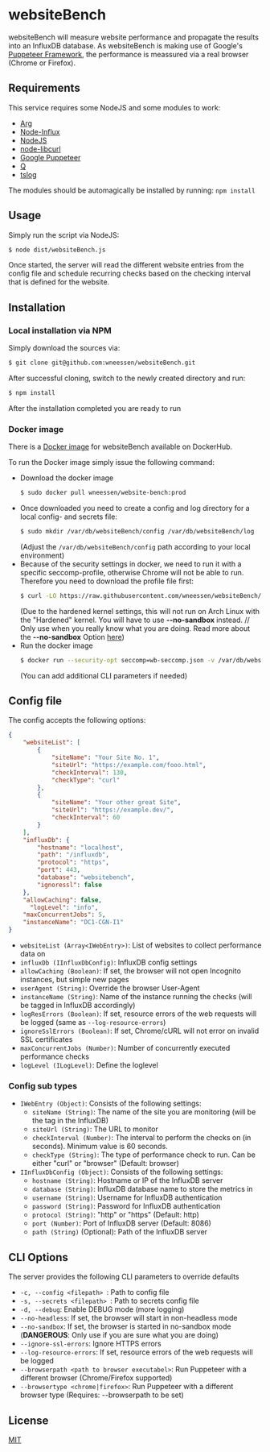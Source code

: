 # websiteBench
websiteBench will measure website performance and propagate the results into an InfluxDB database. As websiteBench is making use of Google's [Puppeteer Framework](https://pptr.dev/), the performance is meassured via a real browser (Chrome or Firefox).

## Requirements
This service requires some NodeJS and some modules to work:
- [Arg](https://www.npmjs.com/package/arg)
- [Node-Influx](https://node-influx.github.io/)
- [NodeJS](https://nodejs.org/en/)
- [node-libcurl](https://github.com/JCMais/node-libcurl/)
- [Google Puppeteer](https://pptr.dev/)
- [Q](https://github.com/kriskowal/q)
- [tslog](https://tslog.js.org/)

The modules should be automagically be installed by running: ```npm install```

## Usage
Simply run the script via NodeJS:
```sh
$ node dist/websiteBench.js
```

Once started, the server will read the different website entries from the config file and schedule recurring checks based on the checking interval that is defined for the website.

## Installation

### Local installation via NPM
Simply download the sources via:
```sh
$ git clone git@github.com:wneessen/websiteBench.git
```
After successful cloning, switch to the newly created directory and run:
```sh
$ npm install
```
After the installation completed you are ready to run

### Docker image
There is a [Docker image](https://hub.docker.com/r/wneessen/website-bench) for websiteBench available on DockerHub.

To run the Docker image simply issue the following command:
- Download the docker image
  ```sh
  $ sudo docker pull wneessen/website-bench:prod
  ```
- Once downloaded you need to create a config and log directory for a local config- and secrets file:
  ```sh
  $ sudo mkdir /var/db/websiteBench/config /var/db/websiteBench/log
  ```
  (Adjust the ```/var/db/websiteBench/config``` path according to your local environment)
- Because of the security settings in docker, we need to run it with a specific seccomp-profile, otherwise Chrome will not be able to run. Therefore you need to download the profile file first:
  ```sh
  $ curl -LO https://raw.githubusercontent.com/wneessen/websiteBench/master/wb-seccomp.json
  ```
  (Due to the hardened kernel settings, this will not run on Arch Linux with the "Hardened" kernel. You will have to use **--no-sandbox** instead. // Only use when you really know what you are doing. Read more about the **--no-sandbox** Option [here](https://chromium.googlesource.com/chromium/src/+/master/docs/design/sandbox.md))
- Run the docker image
  ```sh
  $ docker run --security-opt seccomp=wb-seccomp.json -v /var/db/websiteBench/config:/opt/websiteBench/config -v /var/db/websiteBench/log:/opt/websiteBench/log wneessen/website-bench:prod -c config/yourconfig.conf
  ```
  (You can add additional CLI parameters if needed)

## Config file
The config accepts the following options:
```json
{
    "websiteList": [
        {
            "siteName": "Your Site No. 1",
            "siteUrl": "https://example.com/fooo.html",
            "checkInterval": 130,
            "checkType": "curl"
        },
        {
            "siteName": "Your other great Site",
            "siteUrl": "https://example.dev/",
            "checkInterval": 60
        }
    ],
    "influxDb": {
        "hostname": "localhost",
        "path": "/influxdb",
        "protocol": "https",
        "port": 443,
        "database": "websitebench",
        "ignoressl": false
    },
    "allowCaching": false,
	  "logLevel": "info",
    "maxConcurrentJobs": 5,
    "instanceName": "DC1-CGN-I1"
}
```
- ```websiteList (Array<IWebEntry>)```: List of websites to collect performance data on
- ```influxDb (IInfluxDbConfig)```: InfluxDB config settings
- ```allowCaching (Boolean)```: If set, the browser will not open Incognito instances, but simple new pages
- ```userAgent (String)```: Override the browser User-Agent
- ```instanceName (String)```: Name of the instance running the checks (will be tagged in InfluxDB accordingly)
- ```logResErrors (Boolean)```: If set, resource errors of the web requests will be logged (same as ```--log-resource-errors```)
- ```ignoreSslErrors (Boolean)```: If set, Chrome/cURL will not error on invalid SSL certificates
- ```maxConcurrentJobs (Number)```: Number of concurrently executed performance checks
- ```logLevel (ILogLevel)```: Define the loglevel

### Config sub types
- ```IWebEntry (Object)```: Consists of the following settings:
  -  ```siteName (String)```: The name of the site you are monitoring (will be the tag in the InfluxDB)
  -  ```siteUrl (String)```: The URL to monitor
  -  ```checkInterval (Number)```: The interval to perform the checks on (in seconds). Minimum value is 60 seconds.
  -  ```checkType (String)```: The type of performance check to run. Can be either "curl" or "browser" (Default: browser)
- ```IInfluxDbConfig (Object)```: Consists of the following settings:
  -  ```hostname (String)```: Hostname or IP of the InfluxDB server
  -  ```database (String)```: InfluxDB database name to store the metrics in
  -  ```username (String)```: Username for InfluxDB authentication
  -  ```password (String)```: Password for InfluxDB authentication
  -  ```protocol (String)```: "http" or "https" (Default: http)
  -  ```port (Number)```: Port of InfluxDB server (Default: 8086)
  -  ```path (String)``` (Optional): Path of the InfluxDB server

## CLI Options
The server provides the following CLI parameters to override defaults

- ```-c, --config <filepath> ```: Path to config file
- ```-s, --secrets <filepath> ```: Path to secrets config file
- ```-d, --debug```: Enable DEBUG mode (more logging)
- ```--no-headless```: If set, the browser will start in non-headless mode
- ```--no-sandbox```: If set, the browser is started in no-sandbox mode (**DANGEROUS**: Only use if you are sure what you are doing)
- ```--ignore-ssl-errors```: Ignore HTTPS errors
- ```--log-resource-errors```: If set, resource errors of the web requests will be logged
- ```--browserpath <path to browser executabel>```: Run Puppeteer with a different browser (Chrome/Firefox supported)
- ```--browsertype <chrome|firefox>```: Run Puppeteer with a different browser type (Requires: --browserpath to be set)

## License
[MIT](./LICENSE)